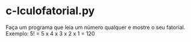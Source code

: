 # c-lculofatorial.py
Faça um programa que leia um número qualquer e mostre o seu fatorial. Exemplo:  5! = 5 x 4 x 3 x 2 x 1 = 120
